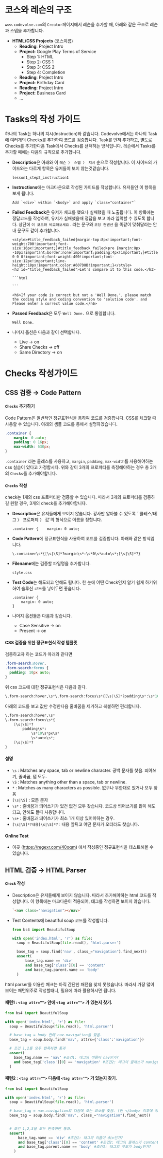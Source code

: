 # 코스와 레슨의 구조

`www.codevolve.com`의 `Creator`페이지에서 레슨을 추가할 때, 아래와 같은 구조로 레슨과 스탭을 추가합니다.

- **HTML/CSS Projects** (코스이름)
  - **Reading**: Project Intro
  - **Project:** Google Play Terms of Service
    - Step 1: HTML
    - Step 2: CSS 1
    - Step 3: CSS 2
    - Step 4: Completion
  - **Reading**: Project Intro
  - **Project:** Birthday Card
  - **Reading**: Project Intro
  - **Project:** Business Card
  - ...





# Tasks의 작성 가이드

하나의 Task는 하나의 지시(Instruction)와 같습니다. Codevolve에서는 하나의 Task에 여러개의 Checks를 추가하여 코드를 검증합니다. Task를 먼저 추가하고, 별도로 Checks를 추가한다음 Task에서 Checks를 선택하는 방식입니다. 레슨에서 Tasks를 추가할 때에는 다음의 규칙으로 추가합니다.

- **Description**은 아래와 이 `레슨 〉 스탭 〉 지시` 순으로 작성합니다. 이 사이드의 가이드와는 다르게 항목은 유저들이 보지 않는것같습니다.

  ```
  lesson1_step2_instruction1
  ```

- **Instructions**에는 마크다운으로 작성된 가이드를 작성합니다. 유저들인 이 항목을 보게 됩니다.

  ```
  Add `<div>` within `<body>` and apply `class="container"`
  ```

- **Failed Feedback**은 유저가 체크를 했으나 실패했을 때 노출됩니다. 이 항목에는 정답코드를 작성하여, 유저가 실패했을때 정답을 보고 따라 입력할 수 있도록 합니다. 상단에 `이 코드와 비교해보세요.` 라는 문구와 `코딩 컨벤션` 을 똑같이 맞춰달라는 안내 문구도 같이 추가합니다.

  ```
  <style>#title_feedback_failed{margin-top:8px!important;font-weight:700!important;font-size:16px!important;}#title_feedback_failed+pre {margin:8px -10px!important;border:none!important;padding:4px!important;}#title_feedback_failed+pre+h6{margin:2px 0 0 0!important;font-weight:400!important;font-size:12px!important;line-height:18px!important;color:#607D8B!important;}</style>
  <h3 id="title_feedback_failed">Let's compare it to this code.</h3>
  
  ​```html
  
  ​```
  
  <h6>If your code is correct but not a 'Well Done.', please match the coding style and coding convention to 'solution code'. and Please enter a correct value code.</h6>
  ```

- **Passed Feedback**은 모두 `Well Done.` 으로 통일합니다.

  ```
  Well Done.
  ```

- 나머지 옵션은 다음과 같이 선택합니다.

  - Live → on
  - Share Checks → off
  - Same Directory → on





# Checks 작성가이드

## CSS 검증 → Code Pattern

#### `Checks` 추가하기

Code Pattern은 일반적인 정규표현식을 통하여 코드를 검증합니다. CSS를 체크할 때 사용할 수 있습니다. 아래의 샘플 코드를 통해서 설명하겠습니다.

```css
.container {
    margin: 0 auto;
    padding: 0 16px;
    max-width: 630px;
}
```

 `.container` 라는 클레스를 사용하고, `margin`, `padding`, `max-width`를 사용해야하는 css 실습이 있다고 가정합시다. 위와 같이 3개의 프로퍼티를 측정해야하는 경우 총 3개의 `Checks`를 추가해야합니다.



#### `Checks` 작성

check는 1개의 css 프로퍼티만 검증할 수 있습니다. 따라서 3개의 프로퍼티를 검증하길 원할 경우, 3개의 check를 추가해야합니다.

- **Description**은 유저들에게 보이지 않습니다. 강사만 알아볼 수 있도록 ``클레스/태그 〉 프로퍼티 〉 값`의 형식으로 이름을 정합니다.

  ```
  .container {    margin: 0 auto;
  ```

- **Code Pattern**에 정규표현식을 사용하여 코드를 검증합니다. 아래와 같은 방식입니다.

  ```
  \.container\s*{[\s|\S]*?margin\s*:\s*0\s*auto\s*;[\s|\S]*?}
  ```

- **Filename**에는 검증할 파일명을 추가합니다.

  ```
  style.css
  ```

- **Test Code**는 해도되고 안해도 됩니다. 한 눈에 어떤 Check인지 알기 쉽게 하기위하여 솔루션 코드를 넣어두면 좋습니다.

  ```
  .container {
      margin: 0 auto;
  }
  ```

- 나머지 옵션들은 다음과 같습니다.

  - Case Sensitive → on
  - Present → on



#### CSS 검증을 위한 정규표현식 작성 템플릿

검증하고자 하는 코드가 아래와 같다면

```css
.form-search:hover,
.form-search:focus {
  padding: 10px auto;
}
```

위 css 코드에 대한 정규표현식은 다음과 같다.

```python
\.form-search:hover,\s*\.form-search:focus\s*{[\s|\S]*?padding\s*:\s*10\s*px\s*\s*auto\s*;[\s|\S]*?}
```

아래의 코드를 보고 값만 수정한다음 줄바꿈을 제거하고 복붙하면 편리합니다.

```python
\.form-search:hover,\s*
\.form-search:focus\s*{
    [\s|\S]*?
    	padding\s*:
    		\s*10\s*px\s*
    		\s*auto\s*;
    [\s|\S]*?
}
```



#### 설명

- `\s` : Matches any space, tab or newline character. 공백 문자를 찾음. 띄어쓰기, 줄바꿈, 탭 모두.
- `\S` : Matches anything other than a space, tab or newline.
- `*` : Matches as many characters as possible. 없구나 무한대로 있거나 모두 찾음
- `[\s|\S]` : 모든 문자
- `\s*` : 줄바꿈과 띄어쓰기가 있건 없건 모두 찾습니다. 코드상 띄어쓰기를 많이 해도 되고, 안해도 될때 사용합니다.
- `\s+` : 줄바꿈과 띄어쓰기가 최소 1개 이상 있어야하는 경우.
- `[\s|\S]*?내용[\s|\S]*?` : 내용 앞뒤고 어떤 문자가 오더라도 찾습니다. 



#### Online Test

- 이곳 (https://regexr.com/40oqm) 에서 작성중인 정규표현식을 테스트해볼 수 있습니다.





## HTML 검증 → HTML Parser

#### `Check` 작성

- Description은 유저들에게 보이지 않습니다. 따라서 추가해야하는 html 코드를 작성합니다. 이 항목에는 마크다운이 적용되어, 태그를 작성하면 보이지 않습니다. 

  ```html
  `<nav class="navigation"></nav>`
  ```

- Test Contents에 beautiful soup 코드를 작성합니다.

  ```python
  from bs4 import BeautifulSoup
  
  with open('index.html', 'r') as file:
  	soup = BeautifulSoup(file.read(), 'html.parser')
  
  	base_tag = soup.find('nav', class_="navigation").find_next()
  	assert(
  		base_tag.name == 'div'
  		and base_tag['class'][0] == 'content'
  		and base_tag.parent.name == 'body'
  	)
  ```

html parser를 이용한 체크는 아직 간단한 패턴을 찾지 못했습니다. 따라서 가장 많이 보이는 패턴위주로 작성할태니, 필요에 따라 활용하시면 됩니다.



#### **패턴1** :  `<tag attr="">` 안에 `<tag attr="">` 가 있는지 찾기.

```python
from bs4 import BeautifulSoup

with open('index.html', 'r') as file:
  soup = BeautifulSoup(file.read(), 'html.parser')

  # base_tag = body 안에 nav.navigation을 찾음. 
  base_tag = soup.body.find('nav', attrs={'class':'navigation'})

  # 조건 1,2를 모두 만족하면 통과
  assert(
    base_tag.name == 'nav' #조건1: 태그의 이름이 nav인가? 
    and base_tag['class'][0] == 'navigation' #조건2: 태그의 클래스가 navigation인가?
  )
```



#### **패턴2** :  `<tag attr="">` 다음에 `<tag attr="">` 가 있는지 찾기.

```python
from bs4 import BeautifulSoup

with open('index.html', 'r') as file:
  soup = BeautifulSoup(file.read(), 'html.parser')

  # base_tag = nav.navigation의 다음에 오는 요소를 찾음. (단 </body> 이후에 있는 요소도 찾음.)
  base_tag = soup.body.find('nav', class_="navigation").find_next()
  

  # 조건 1,2,3을 모두 만족하면 통과.
  assert(
      base_tag.name == 'div' #조건1: 태그의 이름이 div인가?
      and base_tag['class'][0] == 'content' #조건2: 태그의 클래스가 content인가?
      and base_tag.parent.name == 'body' #조건3: 태그의 부모가 body인가?
    )
```



